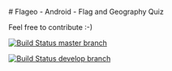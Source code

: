 # Flageo - Android - Flag and Geography Quiz

Feel free to contribute :-)

[![Build Status master branch](https://travis-ci.org/stravag/flageo-android.svg?branch=master)](https://travis-ci.org/stravag/flageo-android)


[![Build Status develop branch](https://travis-ci.org/stravag/flageo-android.svg?branch=develop)](https://travis-ci.org/stravag/flageo-android)
